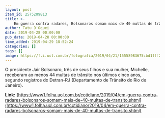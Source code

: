 ```yaml
---
layout: post
item_id: 2575209813
title: >-
    Em guerra contra radares, Bolsonaros somam mais de 40 multas de trânsito
author: Tatu D'Oquei
date: 2019-04-28 00:00:00
pub_date: 2019-04-28 00:00:00
time_added: 2019-04-29 18:52:24
categories: []
tags: []
image: https://f.i.uol.com.br/fotografia/2019/04/21/15558983675cbd1fff27a8d_1555898367_3x2_xl.jpg
---
```


O presidente Jair Bolsonaro, três de seus filhos e sua mulher, Michelle, receberam ao menos 44 multas de trânsito nos últimos cinco anos, segundo registros do Detran-RJ (Departamento de Trânsito do Rio de Janeiro).

**Link:** [https://www1.folha.uol.com.br/cotidiano/2019/04/em-guerra-contra-radares-bolsonaros-somam-mais-de-40-multas-de-transito.shtml](https://www1.folha.uol.com.br/cotidiano/2019/04/em-guerra-contra-radares-bolsonaros-somam-mais-de-40-multas-de-transito.shtml)

